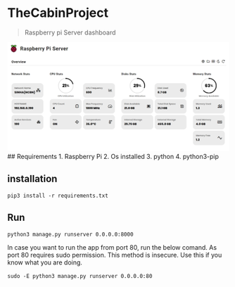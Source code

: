 # TheCabinProject
> Raspberry pi Server dashboard


<img src="screenshot.png">
## Requirements
1. Raspberry Pi
2. Os installed
3. python
4. python3-pip

## installation
```
pip3 install -r requirements.txt
```

## Run

```
python3 manage.py runserver 0.0.0.0:8000
```


In case you want to run the app from port 80, run the below comand. 
As port 80 requires sudo permission. This method is insecure. Use this if you know what you are doing.
```
sudo -E python3 manage.py runserver 0.0.0.0:80
```